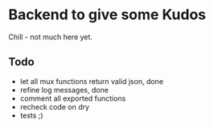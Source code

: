 # Backend to give some Kudos

Chill - not much here yet.

## Todo

* let all mux functions return valid json, done
* refine log messages, done
* comment all exported functions
* recheck code on dry
* tests ;)
